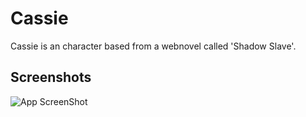 
# Cassie

Cassie is an character based from a webnovel called 'Shadow Slave'.


## Screenshots
![App ScreenShot](https://github.com/user-attachments/assets/b153f5eb-2578-4395-8e60-4467679cd147)



